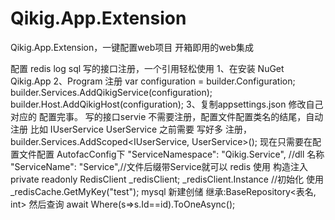 # Qikig.App.Extension
Qikig.App.Extension，一键配置web项目
开箱即用的web集成

配置 redis log sql 写的接口注册，一个引用轻松使用
1、在安装 NuGet Qikig.App
2、Program 注册
var configuration = builder.Configuration;
builder.Services.AddQikigService(configuration);
builder.Host.AddQikigHost(configuration);
3、复制appsettings.json 修改自己对应的 配置完事。
写的接口servie 不需要注册，配置文件配置类名的结尾，自动注册
比如 IUserService UserService
之前需要 写好多 注册，builder.Services.AddScoped<IUserService, UserService>();
现在只需要在配置文件配置 AutofacConfig下
"ServiceNamespace": "Qikig.Service", //dll 名称
"ServiceName": "Service",//文件后缀带Service就可以
redis 使用
构造注入
private readonly RedisClient _redisClient;
_redisClient.Instance //初始化
使用
_redisCache.GetMyKey("test");
mysql
新建创储
继承:BaseRepository<表名, int>
然后查询 await Where(s=>s.Id==id).ToOneAsync();
